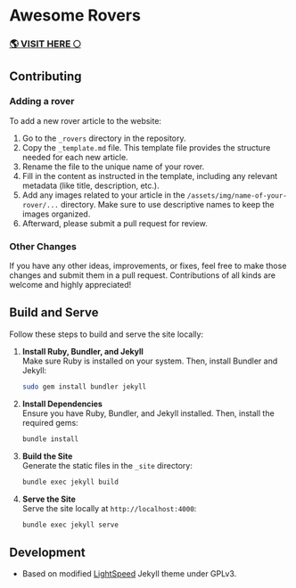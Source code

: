 # Awesome Rovers

### [🌎 VISIT HERE 🌕](https://dsonyy.github.io/awesome-rovers)

## Contributing

### Adding a rover

To add a new rover article to the website:

1. Go to the `_rovers` directory in the repository.
2. Copy the `_template.md` file. This template file provides the structure needed for each new article.
3. Rename the file to the unique name of your rover.
4. Fill in the content as instructed in the template, including any relevant metadata (like title, description, etc.).
5. Add any images related to your article in the `/assets/img/name-of-your-rover/...` directory. Make sure to use descriptive names to keep the images organized.
6. Afterward, please submit a pull request for review.

### Other Changes

If you have any other ideas, improvements, or fixes, feel free to make those changes and submit them in a pull request. Contributions of all kinds are welcome and highly appreciated!

## Build and Serve

Follow these steps to build and serve the site locally:

1. **Install Ruby, Bundler, and Jekyll**  
   Make sure Ruby is installed on your system. Then, install Bundler and Jekyll:

   ```bash
   sudo gem install bundler jekyll
   ```

2. **Install Dependencies**  
   Ensure you have Ruby, Bundler, and Jekyll installed. Then, install the required gems:

   ```bash
   bundle install
   ```

3. **Build the Site**  
   Generate the static files in the `_site` directory:

   ```bash
   bundle exec jekyll build
   ```

4. **Serve the Site**  
   Serve the site locally at `http://localhost:4000`:
   ```bash
   bundle exec jekyll serve
   ```

## Development

- Based on modified [LightSpeed](https://github.com/tajacks/lightspeed) Jekyll theme under GPLv3.

